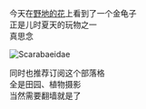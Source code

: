 今天在[野地的花](http://blog.roodo.com/abun3/archives/21123346.html)上看到了一个金龟子  
正是儿时夏天的玩物之一  
真思念  

![Scarabaeidae](/images/2012/10/scarabaeidae.jpg)

同时也推荐订阅这个部落格  
全是田园、植物摄影  
当然需要翻墙就是了  